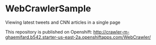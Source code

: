 # WebCrawlerSample
Viewing latest tweets and CNN articles in a single page

This repository is published on Openshift:
 http://crawler-m-ghaemifard.b542.starter-us-east-2a.openshiftapps.com/WebCrawler/
 
 
